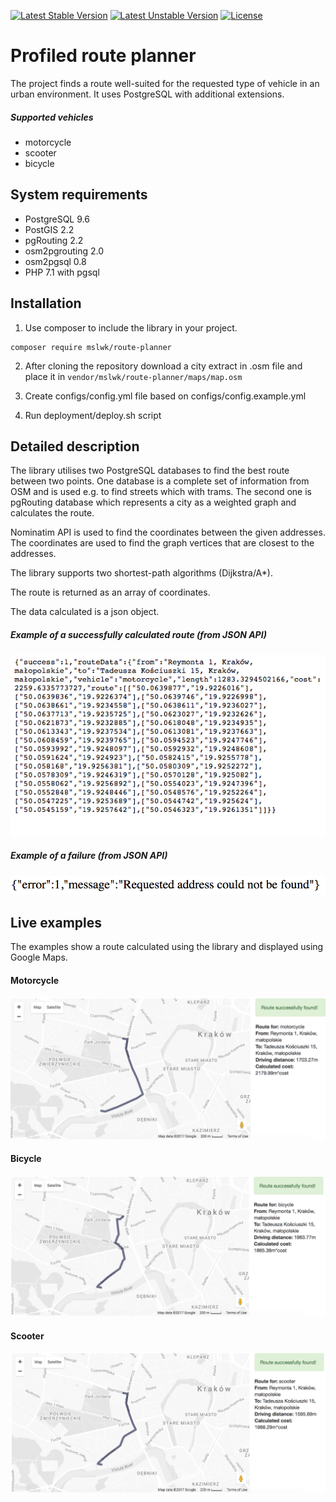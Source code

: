 [![Latest Stable Version](https://poser.pugx.org/mslwk/route-planner/v/stable)](https://packagist.org/packages/mslwk/route-planner)
[![Latest Unstable Version](https://poser.pugx.org/mslwk/route-planner/v/unstable)](https://packagist.org/packages/mslwk/route-planner)
[![License](https://poser.pugx.org/mslwk/route-planner/license)](https://packagist.org/packages/mslwk/route-planner)

# Profiled route planner #

The project finds a route well-suited for the requested type of vehicle in an urban environment.
It uses PostgreSQL with additional extensions.
##### Supported vehicles #####
* motorcycle
* scooter
* bicycle


## System requirements ##
* PostgreSQL 9.6
* PostGIS 2.2
* pgRouting 2.2
* osm2pgrouting 2.0
* osm2pgsql 0.8
* PHP 7.1 with pgsql

## Installation ##

1. Use composer to include the library in your project.

```
composer require mslwk/route-planner
```

2. After cloning the repository download a city extract in .osm file and place it in 
``
vendor/mslwk/route-planner/maps/map.osm
``

3. Create configs/config.yml file based on configs/config.example.yml
4. Run deployment/deploy.sh script

## Detailed description ##

The library utilises two PostgreSQL databases to find the best route between two points.
One database is a complete set of information from OSM and is used e.g. to find 
streets which with trams. The second one is pgRouting database which represents a city
 as a weighted graph and calculates the route.
 
 Nominatim API is used to find the coordinates between the given addresses. The coordinates
 are used to find the graph vertices that are closest to the addresses.
 
 The library supports two shortest-path algorithms (Dijkstra/A*).
 
 The route is returned as an array of coordinates.
 
 The data calculated is a json object.
 
 ##### Example of a successfully calculated route (from JSON API) #####
 
 ![Alt text](docs/success.png?raw=true "Route found")
 
 ##### Example of a failure (from JSON API) #####
 
 ![Alt text](docs/failure.png?raw=true "Route found")
  
  
## Live examples ##

The examples show a route calculated using the library and displayed using
Google Maps. 

#### Motorcycle ####

 ![Alt text](docs/example_motorcycle.png?raw=true)

#### Bicycle ####

 ![Alt text](docs/example_bicycle.png?raw=true)
 
#### Scooter ####
 
 ![Alt text](docs/example_scooter.png?raw=true)